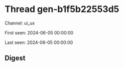 # Thread gen-b1f5b22553d5
Channel: ui_ux

First seen: 2024-06-05 00:00:00

Last seen: 2024-06-05 00:00:00

## Digest


